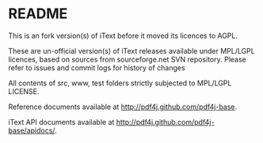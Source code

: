README
======

This is an fork version(s) of iText before it moved its licences to AGPL.

These are un-official version(s) of iText releases available under MPL/LGPL licences, based on sources from sourceforge.net SVN repository. Please refer to issues and commit logs for history of changes

All contents of src, www, test folders strictly subjected to MPL/LGPL LICENSE.

Reference documents available at http://pdf4j.github.com/pdf4j-base.

iText API documents available at http://pdf4j.github.com/pdf4j-base/apidocs/.